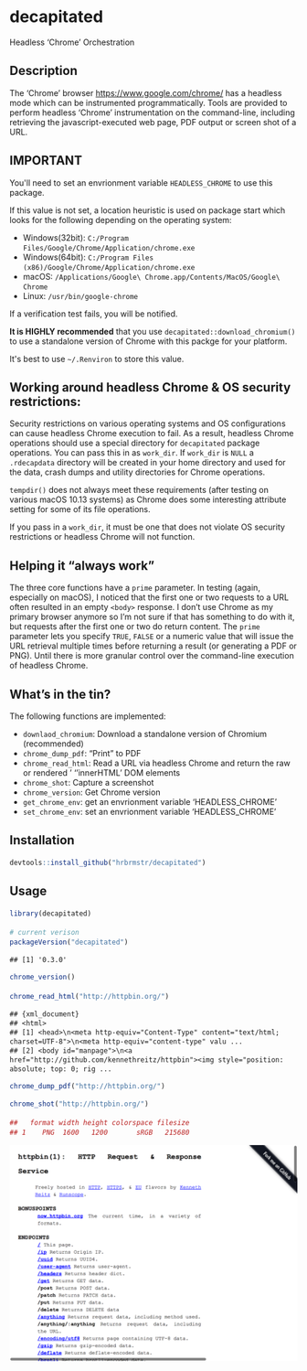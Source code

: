 
# decapitated

Headless ‘Chrome’ Orchestration

## Description

The ‘Chrome’ browser <https://www.google.com/chrome/> has a headless
mode which can be instrumented programmatically. Tools are provided to
perform headless ‘Chrome’ instrumentation on the command-line, including
retrieving the javascript-executed web page, PDF output or screen shot
of a URL.

## IMPORTANT

You'll need to set an envrionment variable `HEADLESS_CHROME` to use this package.

If this value is not set, a location heuristic is used on package start which looks
for the following depending on the operating system:

- Windows(32bit): `C:/Program Files/Google/Chrome/Application/chrome.exe`
- Windows(64bit): `C:/Program Files (x86)/Google/Chrome/Application/chrome.exe`
- macOS: `/Applications/Google\ Chrome.app/Contents/MacOS/Google\ Chrome`
- Linux: `/usr/bin/google-chrome`

If a verification test fails, you will be notified. 

**It is HIGHLY recommended** that you use `decapitated::download_chromium()` to use
a standalone version of Chrome with this packge for your platform. 

It's best to use `~/.Renviron` to store this value.

## Working around headless Chrome & OS security restrictions:

Security restrictions on various operating systems and OS configurations
can cause headless Chrome execution to fail. As a result, headless
Chrome operations should use a special directory for `decapitated`
package operations. You can pass this in as `work_dir`. If `work_dir` is
`NULL` a `.rdecapdata` directory will be created in your home directory
and used for the data, crash dumps and utility directories for Chrome
operations.

`tempdir()` does not always meet these requirements (after testing on
various macOS 10.13 systems) as Chrome does some interesting attribute
setting for some of its file operations.

If you pass in a `work_dir`, it must be one that does not violate OS
security restrictions or headless Chrome will not function.

## Helping it “always work”

The three core functions have a `prime` parameter. In testing (again,
especially on macOS), I noticed that the first one or two requests to a
URL often resulted in an empty `<body>` response. I don’t use Chrome as
my primary browser anymore so I’m not sure if that has something to do
with it, but requests after the first one or two do return content. The
`prime` parameter lets you specify `TRUE`, `FALSE` or a numeric value
that will issue the URL retrieval multiple times before returning a
result (or generating a PDF or PNG). Until there is more granular
control over the command-line execution of headless Chrome.

## What’s in the tin?

The following functions are implemented:

  - `downlaod_chromium`:  Download a standalone version of Chromium (recommended)
  - `chrome_dump_pdf`: “Print” to PDF
  - `chrome_read_html`: Read a URL via headless Chrome and return the
    raw or rendered ’
    <body>
    ‘’innerHTML’ DOM elements
  - `chrome_shot`: Capture a screenshot
  - `chrome_version`: Get Chrome version
  - `get_chrome_env`: get an envrionment variable ‘HEADLESS\_CHROME’
  - `set_chrome_env`: set an envrionment variable ‘HEADLESS\_CHROME’

## Installation

``` r
devtools::install_github("hrbrmstr/decapitated")
```

## Usage

``` r
library(decapitated)

# current verison
packageVersion("decapitated")
```

    ## [1] '0.3.0'

``` r
chrome_version()

chrome_read_html("http://httpbin.org/")
```

    ## {xml_document}
    ## <html>
    ## [1] <head>\n<meta http-equiv="Content-Type" content="text/html; charset=UTF-8">\n<meta http-equiv="content-type" valu ...
    ## [2] <body id="manpage">\n<a href="http://github.com/kennethreitz/httpbin"><img style="position: absolute; top: 0; rig ...

``` r
chrome_dump_pdf("http://httpbin.org/")
```

``` r
chrome_shot("http://httpbin.org/")

##   format width height colorspace filesize
## 1    PNG  1600   1200       sRGB   215680
```

![screenshot.png](screenshot.png)
